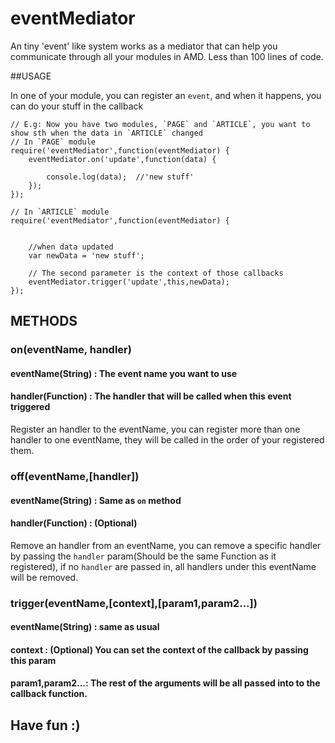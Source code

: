 eventMediator
=============

An tiny 'event' like system works as a mediator that can help you communicate through all your modules in AMD.
Less than 100 lines of code.

##USAGE
    
In one of your module, you can register an `event`, and when it happens, you can do your stuff in the callback
    
    // E.g: Now you have two modules, `PAGE` and `ARTICLE`, you want to show sth when the data in `ARTICLE` changed
    // In `PAGE` module
    require('eventMediator',function(eventMediator) {
        eventMediator.on('update',function(data) {
            
            console.log(data);  //'new stuff'
        });
    });

    // In `ARTICLE` module
    require('eventMediator',function(eventMediator) {
        

        //when data updated
        var newData = 'new stuff';

        // The second parameter is the context of those callbacks
        eventMediator.trigger('update',this,newData);
    });

## METHODS

### on(eventName, handler)

#### eventName(String) : The event name you want to use
#### handler(Function) : The handler that will be called when this event triggered

Register an handler to the eventName, you can register more than one handler to one eventName,
they will be called in the order of your registered them.


### off(eventName,[handler]) 

#### eventName(String) : Same as `on` method
#### handler(Function) : (Optional) 

Remove an handler from an eventName, you can remove a specific handler 
by passing the `handler` param(Should be the same Function as it registered),
if no `handler` are passed in, all handlers under this eventName will be removed.



### trigger(eventName,[context],[param1,param2...])

#### eventName(String) : same as usual
#### context : (Optional) You can set the context of the callback by passing this param
#### param1,param2...: The rest of the arguments will be all passed into to the callback function.


## Have fun :)




